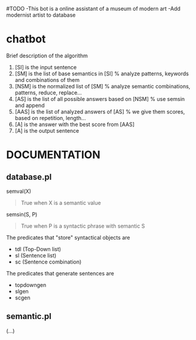 #TODO
-This bot is a online assistant of a museum of modern art
-Add modernist artist to database 

# chatbot
Brief description of the algorithm
1. [SI]  is the input sentence
2. [SM]  is the list of base semantics in [SI]              % analyze patterns, keywords and combinations of them
3. [NSM] is the normalized list of [SM]                     % analyze semantic combinations, patterns, reduce, replace...
4. [AS]  is the list of all possible answers based on [NSM] % use semsin and append
5. [AAS] is the list of analyzed answers of [AS]            % we give them scores, based on repetition, length...
6. [A]   is the answer with the best score from [AAS]
7. [A]   is the output sentence

# DOCUMENTATION
## database.pl

semval(X)
> True when X is a semantic value

semsin(S, P)
> True when P is a syntactic phrase with semantic S

The predicates that "store" syntactical objects are
- tdl (Top-Down list)
- sl  (Sentence list)
- sc  (Sentence combination)

The predicates that generate sentences are
- topdowngen
- slgen
- scgen

## semantic.pl
(...)
